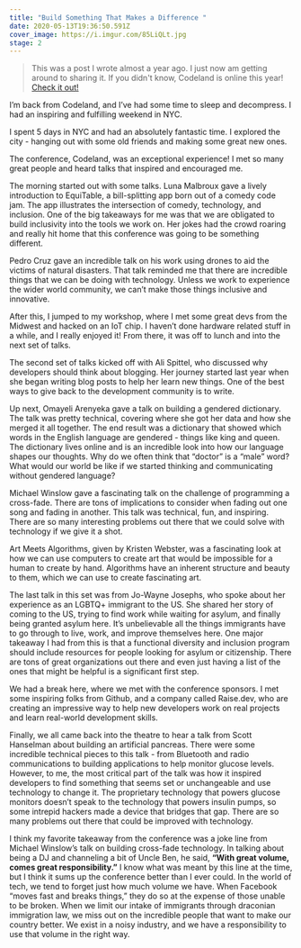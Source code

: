 ```yaml
---
title: "Build Something That Makes a Difference "
date: 2020-05-13T19:36:50.591Z
cover_image: https://i.imgur.com/85LiQLt.jpg
stage: 2
---
```


> This was a post I wrote almost a year ago. I just now am getting around to sharing it.
> If you didn't know, Codeland is online this year! [Check it out!](https://codelandconf.com/)

I’m back from Codeland, and I’ve had some time to sleep and decompress. I had an inspiring and fulfilling weekend in NYC.

I spent 5 days in NYC and had an absolutely fantastic time. I explored the city - hanging out with some old friends and making some great new ones.

The conference, Codeland, was an exceptional experience! I met so many great people and heard talks that inspired and encouraged me.

The morning started out with some talks. Luna Malbroux gave a lively introduction to EquiTable, a bill-splitting app born out of a comedy code jam. The app illustrates the intersection of comedy, technology, and inclusion. One of the big takeaways for me was that we are obligated to build inclusivity into the tools we work on. Her jokes had the crowd roaring and really hit home that this conference was going to be something different.

Pedro Cruz gave an incredible talk on his work using drones to aid the victims of natural disasters. That talk reminded me that there are incredible things that we can be doing with technology. Unless we work to experience the wider world community, we can’t make those things inclusive and innovative.

After this, I jumped to my workshop, where I met some great devs from the Midwest and hacked on an IoT chip. I haven’t done hardware related stuff in a while, and I really enjoyed it! From there, it was off to lunch and into the next set of talks.

The second set of talks kicked off with Ali Spittel, who discussed why developers should think about blogging. Her journey started last year when she began writing blog posts to help her learn new things. One of the best ways to give back to the development community is to write.

Up next, Omayeli Arenyeka gave a talk on building a gendered dictionary. The talk was pretty technical, covering where she got her data and how she merged it all together. The end result was a dictionary that showed which words in the English language are gendered - things like king and queen. The dictionary lives online and is an incredible look into how our language shapes our thoughts. Why do we often think that “doctor” is a “male” word? What would our world be like if we started thinking and communicating without gendered language?

Michael Winslow gave a fascinating talk on the challenge of programming a cross-fade. There are tons of implications to consider when fading out one song and fading in another. This talk was technical, fun, and inspiring. There are so many interesting problems out there that we could solve with technology if we give it a shot.

Art Meets Algorithms, given by Kristen Webster, was a fascinating look at how we can use computers to create art that would be impossible for a human to create by hand. Algorithms have an inherent structure and beauty to them, which we can use to create fascinating art.

The last talk in this set was from Jo-Wayne Josephs, who spoke about her experience as an LGBTQ+ immigrant to the US. She shared her story of coming to the US, trying to find work while waiting for asylum, and finally being granted asylum here. It’s unbelievable all the things immigrants have to go through to live, work, and improve themselves here. One major takeaway I had from this is that a functional diversity and inclusion program should include resources for people looking for asylum or citizenship. There are tons of great organizations out there and even just having a list of the ones that might be helpful is a significant first step.

We had a break here, where we met with the conference sponsors. I met some inspiring folks from Github, and a company called Raise.dev, who are creating an impressive way to help new developers work on real projects and learn real-world development skills.

Finally, we all came back into the theatre to hear a talk from Scott Hanselman about building an artificial pancreas. There were some incredible technical pieces to this talk - from Bluetooth and radio communications to building applications to help monitor glucose levels. However, to me, the most critical part of the talk was how it inspired developers to find something that seems set or unchangeable and use technology to change it. The proprietary technology that powers glucose monitors doesn’t speak to the technology that powers insulin pumps, so some intrepid hackers made a device that bridges that gap. There are so many problems out there that could be improved with technology.

I think my favorite takeaway from the conference was a joke line from Michael Winslow’s talk on building cross-fade technology. In talking about being a DJ and channeling a bit of Uncle Ben, he said, **“With great volume, comes great responsibility.”**
I know what was meant by this line at the time, but I think it sums up the conference better than I ever could. In the world of tech, we tend to forget just how much volume we have. When Facebook “moves fast and breaks things,” they do so at the expense of those unable to be broken. When we limit our intake of immigrants through draconian immigration law, we miss out on the incredible people that want to make our country better. We exist in a noisy industry, and we have a responsibility to use that volume in the right way.
